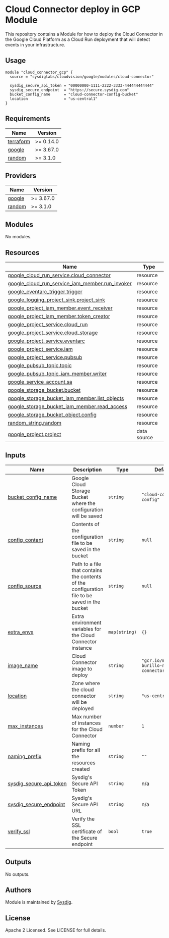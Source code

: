 # Cloud Connector deploy in GCP Module

This repository contains a Module for how to deploy the Cloud Connector in the Google Cloud Platform as a Cloud Run
deployment that will detect events in your infrastructure.

## Usage

```hcl
module "cloud_connector_gcp" {
  source = "sysdiglabs/cloudvision/google/modules/cloud-connector"

  sysdig_secure_api_token = "00000000-1111-2222-3333-444444444444"
  sysdig_secure_endpoint  = "https://secure.sysdig.com"
  bucket_config_name      = "cloud-connector-config-bucket"
  location                = "us-central1"
}
```

<!-- BEGINNING OF PRE-COMMIT-TERRAFORM DOCS HOOK -->
## Requirements

| Name | Version |
|------|---------|
| <a name="requirement_terraform"></a> [terraform](#requirement\_terraform) | >= 0.14.0 |
| <a name="requirement_google"></a> [google](#requirement\_google) | >= 3.67.0 |
| <a name="requirement_random"></a> [random](#requirement\_random) | >= 3.1.0 |

## Providers

| Name | Version |
|------|---------|
| <a name="provider_google"></a> [google](#provider\_google) | >= 3.67.0 |
| <a name="provider_random"></a> [random](#provider\_random) | >= 3.1.0 |

## Modules

No modules.

## Resources

| Name | Type |
|------|------|
| [google_cloud_run_service.cloud_connector](https://registry.terraform.io/providers/hashicorp/google/latest/docs/resources/cloud_run_service) | resource |
| [google_cloud_run_service_iam_member.run_invoker](https://registry.terraform.io/providers/hashicorp/google/latest/docs/resources/cloud_run_service_iam_member) | resource |
| [google_eventarc_trigger.trigger](https://registry.terraform.io/providers/hashicorp/google/latest/docs/resources/eventarc_trigger) | resource |
| [google_logging_project_sink.project_sink](https://registry.terraform.io/providers/hashicorp/google/latest/docs/resources/logging_project_sink) | resource |
| [google_project_iam_member.event_receiver](https://registry.terraform.io/providers/hashicorp/google/latest/docs/resources/project_iam_member) | resource |
| [google_project_iam_member.token_creator](https://registry.terraform.io/providers/hashicorp/google/latest/docs/resources/project_iam_member) | resource |
| [google_project_service.cloud_run](https://registry.terraform.io/providers/hashicorp/google/latest/docs/resources/project_service) | resource |
| [google_project_service.cloud_storage](https://registry.terraform.io/providers/hashicorp/google/latest/docs/resources/project_service) | resource |
| [google_project_service.eventarc](https://registry.terraform.io/providers/hashicorp/google/latest/docs/resources/project_service) | resource |
| [google_project_service.iam](https://registry.terraform.io/providers/hashicorp/google/latest/docs/resources/project_service) | resource |
| [google_project_service.pubsub](https://registry.terraform.io/providers/hashicorp/google/latest/docs/resources/project_service) | resource |
| [google_pubsub_topic.topic](https://registry.terraform.io/providers/hashicorp/google/latest/docs/resources/pubsub_topic) | resource |
| [google_pubsub_topic_iam_member.writer](https://registry.terraform.io/providers/hashicorp/google/latest/docs/resources/pubsub_topic_iam_member) | resource |
| [google_service_account.sa](https://registry.terraform.io/providers/hashicorp/google/latest/docs/resources/service_account) | resource |
| [google_storage_bucket.bucket](https://registry.terraform.io/providers/hashicorp/google/latest/docs/resources/storage_bucket) | resource |
| [google_storage_bucket_iam_member.list_objects](https://registry.terraform.io/providers/hashicorp/google/latest/docs/resources/storage_bucket_iam_member) | resource |
| [google_storage_bucket_iam_member.read_access](https://registry.terraform.io/providers/hashicorp/google/latest/docs/resources/storage_bucket_iam_member) | resource |
| [google_storage_bucket_object.config](https://registry.terraform.io/providers/hashicorp/google/latest/docs/resources/storage_bucket_object) | resource |
| [random_string.random](https://registry.terraform.io/providers/hashicorp/random/latest/docs/resources/string) | resource |
| [google_project.project](https://registry.terraform.io/providers/hashicorp/google/latest/docs/data-sources/project) | data source |

## Inputs

| Name | Description | Type | Default | Required |
|------|-------------|------|---------|:--------:|
| <a name="input_bucket_config_name"></a> [bucket\_config\_name](#input\_bucket\_config\_name) | Google Cloud Storage Bucket where the configuration will be saved | `string` | `"cloud-connector-config"` | no |
| <a name="input_config_content"></a> [config\_content](#input\_config\_content) | Contents of the configuration file to be saved in the bucket | `string` | `null` | no |
| <a name="input_config_source"></a> [config\_source](#input\_config\_source) | Path to a file that contains the contents of the configuration file to be saved in the bucket | `string` | `null` | no |
| <a name="input_extra_envs"></a> [extra\_envs](#input\_extra\_envs) | Extra environment variables for the Cloud Connector instance | `map(string)` | `{}` | no |
| <a name="input_image_name"></a> [image\_name](#input\_image\_name) | Cloud Connector image to deploy | `string` | `"gcr.io/mateo-burillo-ns/cloud-connector:master"` | no |
| <a name="input_location"></a> [location](#input\_location) | Zone where the cloud connector will be deployed | `string` | `"us-central1"` | no |
| <a name="input_max_instances"></a> [max\_instances](#input\_max\_instances) | Max number of instances for the Cloud Connector | `number` | `1` | no |
| <a name="input_naming_prefix"></a> [naming\_prefix](#input\_naming\_prefix) | Naming prefix for all the resources created | `string` | `""` | no |
| <a name="input_sysdig_secure_api_token"></a> [sysdig\_secure\_api\_token](#input\_sysdig\_secure\_api\_token) | Sysdig's Secure API Token | `string` | n/a | yes |
| <a name="input_sysdig_secure_endpoint"></a> [sysdig\_secure\_endpoint](#input\_sysdig\_secure\_endpoint) | Sysdig's Secure API URL | `string` | n/a | yes |
| <a name="input_verify_ssl"></a> [verify\_ssl](#input\_verify\_ssl) | Verify the SSL certificate of the Secure endpoint | `bool` | `true` | no |

## Outputs

No outputs.
<!-- END OF PRE-COMMIT-TERRAFORM DOCS HOOK -->

## Authors

Module is maintained by [Sysdig](https://github.com/sysdiglabs/terraform-google-cloudvision).

## License

Apache 2 Licensed. See LICENSE for full details.
